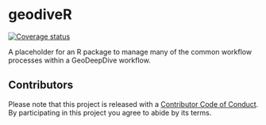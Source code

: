 # geodiveR

[![Coverage status](https://codecov.io/gh/EarthCubeGeochron/geodiveR/branch/master/graph/badge.svg)](https://codecov.io/github/EarthCubeGeochron/geodiveR?branch=master)

A placeholder for an R package to manage many of the common workflow processes within a GeoDeepDive workflow.

## Contributors

Please note that this project is released with a [Contributor Code of Conduct](CODE_OF_CONDUCT.md).
  By participating in this project you agree to abide by its terms.

